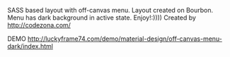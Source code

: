 SASS  based layout  with off-canvas menu. Layout created on  Bourbon. 
Menu has dark background in active state. 
Enjoy!:))))
Created by http://codezona.com/

DEMO   http://luckyframe74.com/demo/material-design/off-canvas-menu-dark/index.html

